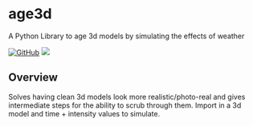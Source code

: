# age3d
A Python Library to age 3d models by simulating the effects of weather 

[![GitHub](https://img.shields.io/github/license/A-Chaudhary/age3d)](https://github.com/A-Chaudhary/age3d/blob/main/LICENSE)
[![](https://img.shields.io/github/issues/A-Chaudhary/age3d)](https://github.com/A-Chaudhary/age3d/issues)

## Overview

Solves having clean 3d models look more realistic/photo-real and gives intermediate steps for the ability to scrub through them. Import in a 3d model and time + intensity values to simulate.

